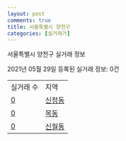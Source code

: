 ```yaml
---
layout: post
comments: true
title: 서울특별시 양천구
categories: [실거래가]
---
```


서울특별시 양천구 실거래 정보

2021년 05월 29일 등록된 실거래 정보: 0건


<table>
  <tr>
    <td>실거래 수</td>
    <td>지역</td>
  </tr>

  
  <tr>
    <td><a href="1147010100.html">0</a></td>
    <td><a href="1147010100.html">신정동</a></td>
  </tr>
    

  <tr>
    <td><a href="1147010200.html">0</a></td>
    <td><a href="1147010200.html">목동</a></td>
  </tr>
    

  <tr>
    <td><a href="1147010300.html">0</a></td>
    <td><a href="1147010300.html">신월동</a></td>
  </tr>
    


</table>
    